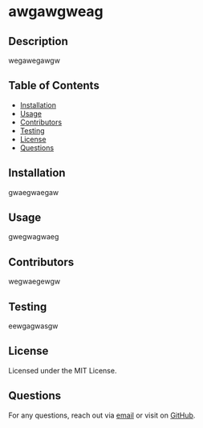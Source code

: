 # awgawgweag
## Description
wegawegawgw
## Table of Contents
* [Installation](#installation)
* [Usage](#usage)
* [Contributors](#contributors)
* [Testing](#testing)
* [License](#license)
* [Questions](#questions)
## Installation
gwaegwaegaw
## Usage
gwegwagwaeg
## Contributors
wegwaegewgw
## Testing
eewgagwasgw
## License
Licensed under the MIT License.
## Questions
For any questions, reach out via [email](mailto:awgwagwe) or visit on [GitHub](https://github.com/agwgwgwae).